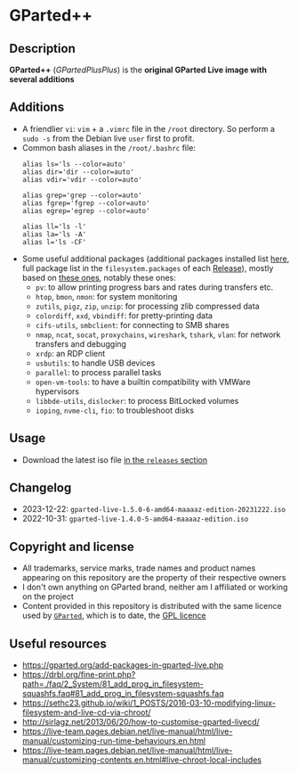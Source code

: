 GParted++
=========

Description
-----------
**GParted++** (*GPartedPlusPlus*) is the **original GParted Live image with several additions**

Additions
--------
* A friendlier `vi`: `vim` + a `.vimrc` file in the `/root` directory. So perform a `sudo -s` from the Debian live `user` first to profit.
* Common bash aliases in the `/root/.bashrc` file:
    ```
    alias ls='ls --color=auto'
    alias dir='dir --color=auto'
    alias vdir='vdir --color=auto'

    alias grep='grep --color=auto'
    alias fgrep='fgrep --color=auto'
    alias egrep='egrep --color=auto'

    alias ll='ls -l'
    alias la='ls -A'
    alias l='ls -CF'
    ```
* Some useful additional packages (additional packages installed list [here](https://github.com/maaaaz/GPartedPlusPlus/blob/main/_resources/packages_to_add.txt), full package list in the `filesystem.packages` of each [Release](https://github.com/maaaaz/GPartedPlusPlus/releases)), mostly based on  [these ones](https://github.com/maaaaz/dotfiles/blob/master/debian_ubuntu.sh), notably these ones:
    * `pv`: to allow printing progress bars and rates during transfers etc.
    * `htop`, `bmon`, `nmon`: for system monitoring
    * `zutils`, `pigz`, `zip`, `unzip`: for processing zlib compressed data
    * `colordiff`, `xxd`, `vbindiff`: for pretty-printing data
    * `cifs-utils`, `smbclient`: for connecting to SMB shares
    * `nmap`, `ncat`, `socat`, `proxychains`, `wireshark`, `tshark`, `vlan`: for network transfers and debugging
    * `xrdp`: an RDP client
    * `usbutils`: to handle USB devices
    * `parallel`: to process parallel tasks
    * `open-vm-tools`: to have a builtin compatibility with VMWare hypervisors
    * `libbde-utils`, `dislocker`: to process BitLocked volumes
    * `ioping`, `nvme-cli`, `fio`: to troubleshoot disks


Usage
-----
* Download the latest iso file [in the `releases` section](https://github.com/maaaaz/GPartedPlusPlus/releases)

Changelog
---------
* 2023-12-22: `gparted-live-1.5.0-6-amd64-maaaaz-edition-20231222.iso`
* 2022-10-31: `gparted-live-1.4.0-5-amd64-maaaaz-edition.iso`

Copyright and license
---------------------
* All trademarks, service marks, trade names and product names appearing on this repository are the property of their respective owners 
* I don't own anything on GParted brand, neither am I affiliated or working on the project
* Content provided in this repository is distributed with the same licence used by [`GParted`](https://gparted.org), which is to date, the [GPL licence](https://www.gnu.org/licenses/gpl-3.0.html)

Useful resources
----------------
* https://gparted.org/add-packages-in-gparted-live.php
* https://drbl.org/fine-print.php?path=./faq/2_System/81_add_prog_in_filesystem-squashfs.faq#81_add_prog_in_filesystem-squashfs.faq
* https://sethc23.github.io/wiki/1_POSTS/2016-03-10-modifying-linux-filesystem-and-live-cd-via-chroot/
* http://sirlagz.net/2013/06/20/how-to-customise-gparted-livecd/
* https://live-team.pages.debian.net/live-manual/html/live-manual/customizing-run-time-behaviours.en.html
* https://live-team.pages.debian.net/live-manual/html/live-manual/customizing-contents.en.html#live-chroot-local-includes
